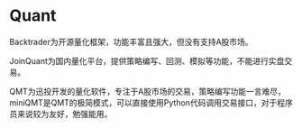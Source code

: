# Quant

Backtrader为开源量化框架，功能丰富且强大，但没有支持A股市场。

JoinQuant为国内量化平台，提供策略编写、回测、模拟等功能，不能进行实盘交易。

QMT为迅投开发的量化软件，专注于A股市场的交易，策略编写功能一言难尽，miniQMT是QMT的极简模式，可以直接使用Python代码调用交易接口，对于程序员来说较为友好，勉强能用。